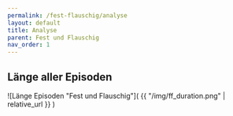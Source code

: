 ```yaml
---
permalink: /fest-flauschig/analyse
layout: default
title: Analyse
parent: Fest und Flauschig
nav_order: 1
---
```


## Länge aller Episoden

![Länge Episoden "Fest und Flauschig"]( {{ "/img/ff_duration.png" | relative_url  }} )
